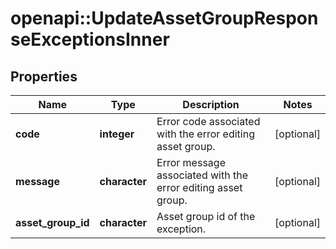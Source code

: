 # openapi::UpdateAssetGroupResponseExceptionsInner


## Properties
Name | Type | Description | Notes
------------ | ------------- | ------------- | -------------
**code** | **integer** | Error code associated with the error editing asset group. | [optional] 
**message** | **character** | Error message associated with the error editing asset group. | [optional] 
**asset_group_id** | **character** | Asset group id of the exception. | [optional] 


